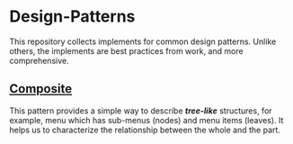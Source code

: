 # Design-Patterns

This repository collects implements for common design patterns. Unlike others, the implements are best practices from work, and more comprehensive.

## [Composite](/composite/composite.md)

This pattern provides a simple way to describe _**tree-like**_ structures, for example, menu which has sub-menus \(nodes\) and menu items \(leaves\). It helps us to characterize the relationship between the whole and the part.

